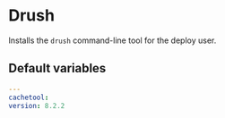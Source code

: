 # Drush
Installs the `drush` command-line tool for the deploy user.
<!--ROLEVARS-->
## Default variables
```yaml
---
cachetool:
version: 8.2.2
```

<!--ENDROLEVARS-->
